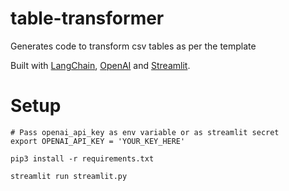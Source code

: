 # table-transformer
Generates code to transform csv tables as per the template

Built with [LangChain](https://github.com/hwchase17/langchain), [OpenAI](https://openai.com/) and [Streamlit](https://streamlit.io/).

# Setup
```shell
# Pass openai_api_key as env variable or as streamlit secret
export OPENAI_API_KEY = 'YOUR_KEY_HERE'
```
```shell
pip3 install -r requirements.txt
``` 
```shell
streamlit run streamlit.py
```
